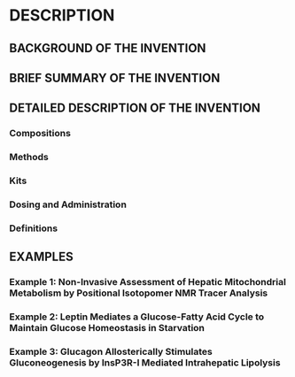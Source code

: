 # DESCRIPTION

## BACKGROUND OF THE INVENTION

## BRIEF SUMMARY OF THE INVENTION

## DETAILED DESCRIPTION OF THE INVENTION

### Compositions

### Methods

### Kits

### Dosing and Administration

### Definitions

## EXAMPLES

### Example 1: Non-Invasive Assessment of Hepatic Mitochondrial Metabolism by Positional Isotopomer NMR Tracer Analysis

### Example 2: Leptin Mediates a Glucose-Fatty Acid Cycle to Maintain Glucose Homeostasis in Starvation

### Example 3: Glucagon Allosterically Stimulates Gluconeogenesis by InsP3R-I Mediated Intrahepatic Lipolysis

